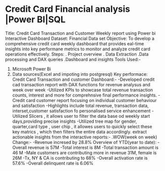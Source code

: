 # Credit Card Financial analysis |Power BI|SQL
Title: Credit Card Transaction and Customer Weekly report using  Power bi Interactive Dashboard 
Dataset: Financial Data set
Objective: To develop a comprehensive credit card weekly dashboard that provides eal-time insights into key performane metrics to monitor and analyze credit card operations effectively.
Steps:
. Project overview
. Data Extraction
.Data processing and DAX queries
.Dashboard and insights
Tools Used:- 
1. Microsoft Power Bi
2.  Data sources(Excel and impoting into postgresql)
Key performace:
Credit Card  Transaction and customer Dashboard:-
-Developed credit cad transaction report with DAX functions for revenue analysus and week over week
-Utilized KPIs to showcase total revenue transaction counts, interest and more for comprehnsive final performance insights.
-Credit card customer report focusing on individual customer behaviour and satisfaction
-Highlights include total revenue, transaction data, interset,customer satisfaction fo personalised service enhancement
-Utilized Slicers , it allows user to filter the data base od weekly start days,providing precise insights
-Utilized tree map for gender, quarter,card type , user chip , it allowes users to quickly select these key matrics , which then filters the entire data accordingly.
extract actionable insights from the interactive reports:-
.WOW(week on week) Change:-
-Revenue incresed by 28.8%
Overview of YTD(year to date):
-Overall revenue is 57M
-Total interest is 8M
-Total transaction amount is 46 M
-Male customers are contributing more in revenue 31M, female is 26M
-Tx, NY & CA is contributing to 68%
-Overall activation rate is 57.6%
-Overall delinquent rate is 6.06%

